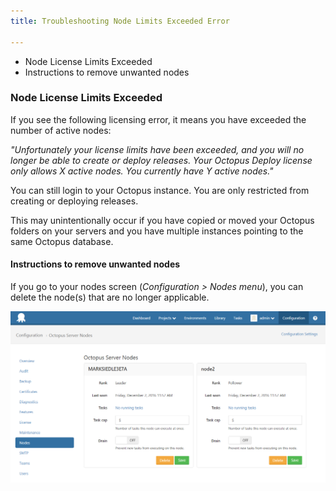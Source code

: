 ```yaml
---
title: Troubleshooting Node Limits Exceeded Error

---
```



- Node License Limits Exceeded
 - Instructions to remove unwanted nodes

### Node License Limits Exceeded


If you see the following licensing error, it means you have exceeded the number of active nodes:


*"Unfortunately your license limits have been exceeded, and you will no longer be able to create or deploy releases. Your Octopus Deploy license only allows X active nodes. You currently have Y active nodes."*


You can still login to your Octopus instance. You are only restricted from creating or deploying releases.


This may unintentionally occur if you have copied or moved your Octopus folders on your servers and you have multiple instances pointing to the same Octopus database.

#### Instructions to remove unwanted nodes


If you go to your nodes screen (*Configuration > Nodes menu*), you can delete the node(s) that are no longer applicable.


![](/docs/images/5671853/5866111.png "width=500")
